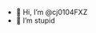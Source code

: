 - 👋 Hi, I’m @cj0104FXZ
- 👀 I’m stupid

<!---
cj0104FXZ/cj0104FXZ is a ✨ special ✨ repository because its `README.md` (this file) appears on your GitHub profile.
You can click the Preview link to take a look at your changes.
--->
